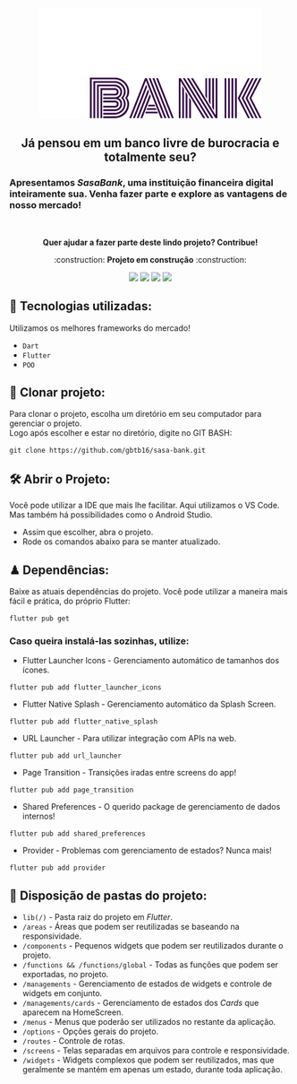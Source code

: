 <p align="center">
  <img src="https://github.com/gbtb16/sasa-bank/blob/main/assets/app/v2/imgs/sasa_letters.png"/>
</p>

<h2 align="center"> Já pensou em um banco livre de burocracia e totalmente seu?</h2>
<h3> Apresentamos <i>SasaBank</i>, uma instituição financeira digital inteiramente sua. Venha fazer parte e explore as vantagens de nosso mercado! </h3>
</br>
<p align="center"><b>Quer ajudar a fazer parte deste lindo projeto? Contribue!</b></p>

<p align="center"> :construction: <b>Projeto em construção</b> :construction: </p>

<p align="center">
  <img src="https://img.shields.io/github/issues/gbtb16/sasa-bank"/>
  <img src="https://img.shields.io/github/forks/gbtb16/sasa-bank"/>
  <img src="https://img.shields.io/github/stars/gbtb16/sasa-bank"/>
  <img src="https://img.shields.io/github/license/gbtb16/sasa-bank"/>
</p>


## :hammer: Tecnologias utilizadas:
Utilizamos os melhores frameworks do mercado!
* `` Dart ``
* `` Flutter ``
* `` POO ``

## 📁 Clonar projeto:
Para clonar o projeto, escolha um diretório em seu computador para gerenciar o projeto. 
</br>
Logo após escolher e estar no diretório, digite no GIT BASH:

```
git clone https://github.com/gbtb16/sasa-bank.git
```

## 🛠️ Abrir o Projeto:
Você pode utilizar a IDE que mais lhe facilitar. Aqui utilizamos o VS Code. Mas também há possibilidades como o Android Studio.

* Assim que escolher, abra o projeto. 
* Rode os comandos abaixo para se manter atualizado.

## ♟ Dependências:
Baixe as atuais dependências do projeto.
Você pode utilizar a maneira mais fácil e prática, do próprio Flutter:

```
flutter pub get
```

### Caso queira instalá-las sozinhas, utilize:

* Flutter Launcher Icons - Gerenciamento automático de tamanhos dos ícones.

```
flutter pub add flutter_launcher_icons
```

* Flutter Native Splash - Gerenciamento automático da Splash Screen.

```
flutter pub add flutter_native_splash
```

* URL Launcher - Para utilizar integração com APIs na web.

```
flutter pub add url_launcher
```

* Page Transition - Transições iradas entre screens do app!

```
flutter pub add page_transition
```

* Shared Preferences - O querido package de gerenciamento de dados internos!

```
flutter pub add shared_preferences
```

* Provider - Problemas com gerenciamento de estados? Nunca mais!

```
flutter pub add provider
```

## 🌠 Disposição de pastas do projeto:
* `` lib(/) `` - Pasta raiz do projeto em _Flutter_.
* `` /areas `` - Áreas que podem ser reutilizadas se baseando na responsividade.
* `` /components `` - Pequenos widgets que podem ser reutilizados durante o projeto.
* `` /functions && /functions/global `` - Todas as funções que podem ser exportadas, no projeto.
* `` /managements `` - Gerenciamento de estados de widgets e controle de widgets em conjunto.
* `` /managements/cards `` - Gerenciamento de estados dos _Cards_ que aparecem na HomeScreen.
* `` /menus `` - Menus que poderão ser utilizados no restante da aplicação.
* `` /options `` - Opções gerais do projeto.
* `` /routes `` - Controle de rotas.
* `` /screens `` - Telas separadas em arquivos para controle e responsividade.
* `` /widgets `` - Widgets complexos que podem ser reutilizados, mas que geralmente se mantém em apenas um estado, durante toda aplicação. 
